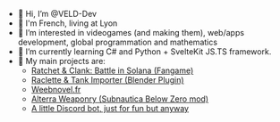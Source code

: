 - 👋 Hi, I’m @VELD-Dev
- 🏴 I'm French, living at Lyon
- 👀 I’m interested in videogames (and making them), web/apps development, global programmation and mathematics
- 🌱 I’m currently learning C# and Python + SvelteKit JS.TS framework.
- 💞️ My main projects are:
  - [Ratchet & Clank: Battle in Solana (Fangame)](https://galaxstar-studio.xyz/ "galaxstar-studio.xyz")
  - [Raclette & Tank Importer (Blender Plugin)](https://github.com/VELD-Dev/raclette-and-tank "Raclette & Tank repo")
  - [Weebnovel.fr](https//www.weebnovel.fr/ "weebnovel.fr")
  - [Alterra Weaponry (Subnautica Below Zero mod)](https://github.com/VELD-Dev/AlterraWeaponry "AlterraWeaponry repo")
  - [A little Discord bot, just for fun but anyway](403 "Forbidden")
